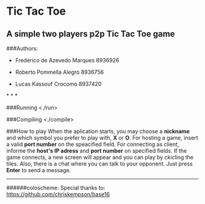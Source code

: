 Tic Tac Toe
===========
A simple two players p2p Tic Tac Toe game
----------------------------------------

###Authors:
<ul>
	<li><p> Frederico de Azevedo Marques	8936926</p></li>
	<li><p> Roberto Pommella Alegro			8936756</p></li>
	<li><p> Lucas Kassouf Crocomo			8937420</p></li>
</ul>
* * *

###Running
	<./run>

###Compiling
	<./compile>

###How to play
	When the aplication starts, you may choose a <b>nickname</b> and which symbol you prefer to play with, <b>X</b> or <b>O</b>.
	For hosting a game, insert a valid <b>port number</b> on the speacified field.
	For connecting as client, informe the <b>host's IP adress</b> and <b>port number</b> on specified fields.
	If the game connects, a new screen will appear and you can play by ckicling the tiles. 
	Also, there is a chat where you can talk to your opponent. Just press <b>Enter</b> to send a message.
	
* * *

######coloscheme:
Special thanks to:
https://github.com/chriskempson/base16
